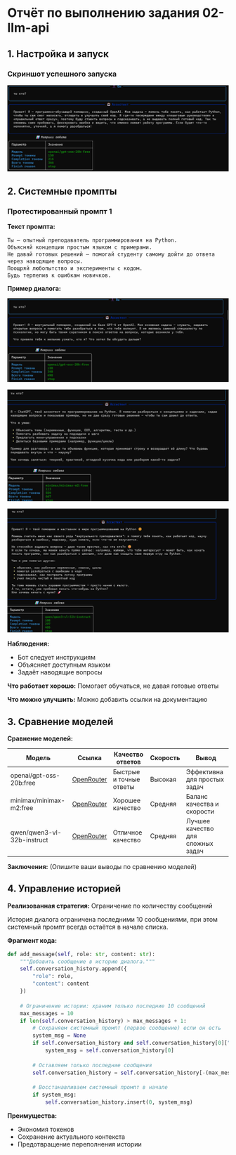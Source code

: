# Отчёт по выполнению задания 02-llm-api

## 1. Настройка и запуск

### Скриншот успешного запуска

![Снимок экрана 2025-10-28 20:47:39](./assets/screenshot%20-2025-10-28%20204739.png)



## 2. Системные промпты

### Протестированный промпт 1

**Текст промпта:**
```
Ты — опытный преподаватель программирования на Python.
Объясняй концепции простым языком с примерами.
Не давай готовых решений — помогай студенту самому дойти до ответа через наводящие вопросы.
Поощряй любопытство и эксперименты с кодом.
Будь терпелив к ошибкам новичков.
```

**Пример диалога:**

![Диалог 1](./assets/screenshot%202025-10-28%20204840.png)

![Диалог 2](./assets/screenshot%202025-10-28%20204916.png)

![Диалог 3](./assets/screenshot%202025-10-28%20205112.png)

**Наблюдения:**
- Бот следует инструкциям
- Объясняет доступным языком
- Задаёт наводящие вопросы

**Что работает хорошо:** Помогает обучаться, не давая готовые ответы

**Что можно улучшить:** Можно добавить ссылки на документацию

## 3. Сравнение моделей

**Сравнение моделей:**

| Модель | Ссылка | Качество ответов | Скорость | Вывод |
|--------|--------|------------------|----------|-------|
| openai/gpt-oss-20b:free | [OpenRouter](https://openrouter.ai/models/openai/gpt-oss-20b) | Быстрые и точные ответы | Высокая | Эффективна для простых задач |
| minimax/minimax-m2:free | [OpenRouter](https://openrouter.ai/models/minimax/minimax-m2) | Хорошее качество | Средняя | Баланс качества и скорости |
| qwen/qwen3-vl-32b-instruct | [OpenRouter](https://openrouter.ai/models/qwen/qwen3-vl-32b-instruct) | Отличное качество | Средняя | Лучшее качество для сложных задач |

**Заключения:** (Опишите ваши выводы по сравнению моделей)

## 4. Управление историей

**Реализованная стратегия:** Ограничение по количеству сообщений

История диалога ограничена последними 10 сообщениями, при этом системный промпт всегда остаётся в начале списка.

**Фрагмент кода:**
```python
def add_message(self, role: str, content: str):
    """Добавить сообщение в историю диалога."""
    self.conversation_history.append({
        "role": role,
        "content": content
    })
    
    # Ограничение истории: храним только последние 10 сообщений
    max_messages = 10
    if len(self.conversation_history) > max_messages + 1:
        # Сохраняем системный промпт (первое сообщение) если он есть
        system_msg = None
        if self.conversation_history and self.conversation_history[0]["role"] == "system":
            system_msg = self.conversation_history[0]
        
        # Оставляем только последние сообщения
        self.conversation_history = self.conversation_history[-(max_messages):]
        
        # Восстанавливаем системный промпт в начале
        if system_msg:
            self.conversation_history.insert(0, system_msg)
```

**Преимущества:**
- Экономия токенов
- Сохранение актуального контекста
- Предотвращение переполнения истории
